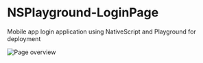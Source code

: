 # NSPlayground-LoginPage
 Mobile app login application using NativeScript and Playground for deployment


![Page overview](//resources/ios-22.gif)
